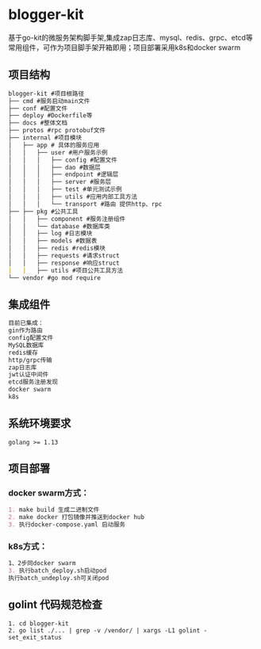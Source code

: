 # blogger-kit
基于go-kit的微服务架构脚手架,集成zap日志库、mysql、redis、grpc、etcd等常用组件，可作为项目脚手架开箱即用；项目部署采用k8s和docker swarm

## 项目结构
```markdown
blogger-kit #项目根路径
├── cmd #服务启动main文件
├── conf #配置文件
├── deploy #Dockerfile等
├── docs #整体文档
├── protos #rpc protobuf文件
├── internal #项目模块
│   ├── app # 具体的服务应用
│   │   ├── user #用户服务示例
│   │   │   ├── config #配置文件
│   │   │   ├── dao #数据层
│   │   │   ├── endpoint #逻辑层
│   │   │   ├── server #服务层
│   │   │   ├── test #单元测试示例
│   │   │   ├── utils #应用内部工具方法
│   │   │   └── transport #路由 提供http、rpc
├── ├── pkg #公共工具
│   │   ├── component #服务注册组件
│   │   └── database #数据库类   
│   │   ├── log #日志模块
│   │   ├── models #数据表
│   │   ├── redis #redis模块
│   │   ├── requests #请求struct
│   │   ├── response #响应struct
|   |   ├── utils #项目公共工具方法
└── vendor #go mod require
```

## 集成组件
```markdown
目前已集成：
gin作为路由
config配置文件
MySQL数据库
redis缓存
http/grpc传输
zap日志库
jwt认证中间件
etcd服务注册发现
docker swarm
k8s
```

## 系统环境要求
```$xslt
golang >= 1.13
```

## 项目部署
### docker swarm方式：
```markdown
1. make build 生成二进制文件
2. make docker 打包镜像并推送到docker hub
3. 执行docker-compose.yaml 启动服务
```
### k8s方式：
```markdown
1、2步同docker swarm
3. 执行batch_deploy.sh启动pod
执行batch_undeploy.sh可关闭pod
```

## golint 代码规范检查
```$xslt
1. cd blogger-kit
2. go list ./... | grep -v /vendor/ | xargs -L1 golint -set_exit_status
```